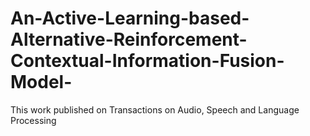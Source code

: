 # An-Active-Learning-based-Alternative-Reinforcement-Contextual-Information-Fusion-Model-
This work published on Transactions on Audio, Speech and Language Processing
